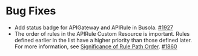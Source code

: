 # Bug Fixes

- Add status badge for APIGateway and APIRule in Busola. [#1927](https://github.com/kyma-project/api-gateway/pull/1927)
- The order of rules in the APIRule Custom Resource is important. Rules defined earlier in the list have a higher priority than those defined later. For more information, see [Significance of Rule Path Order](https://kyma-project.io/#/api-gateway/user/custom-resources/apigateway/04-00-apigateway-custom-resource?id=significance-of-rule-path-order). [#1860](https://github.com/kyma-project/api-gateway/pull/1860)